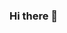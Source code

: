 ### Hi there 👋

<!-- <img  width="50%" src="https://github-readme-stats.vercel.app/api/top-langs/?username=nish33&layout=compact&exclude_repo=github-readme-stats)"/>
<img width="50%" src="https://github-readme-stats.vercel.app/api?username=nish33"/> -->
